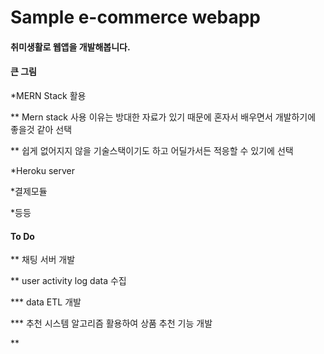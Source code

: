 # Sample e-commerce webapp

#### 취미생활로 웹앱을 개발해봅니다.
#### 큰 그림
*MERN Stack 활용

** Mern stack 사용 이유는 방대한 자료가 있기 때문에 혼자서 배우면서 개발하기에 좋을것 같아 선택

** 쉽게 없어지지 않을 기술스택이기도 하고 어딜가서든 적응할 수 있기에 선택

*Heroku server

*결제모듈

*등등 

#### To Do

** 채팅 서버 개발

** user activity log data 수집

*** data ETL 개발

*** 추천 시스템 알고리즘 활용하여 상품 추천 기능 개발

** 
